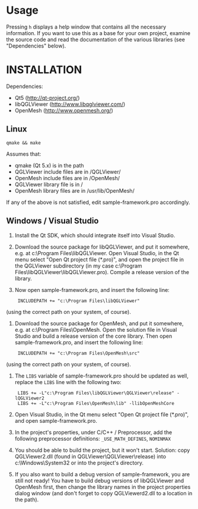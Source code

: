# Usage

Pressing `h` displays a help window that contains all the necessary information.
If you want to use this as a base for your own project, examine the source code
and read the documentation of the various libraries (see "Dependencies" below).

# INSTALLATION

Dependencies:

- Qt5 (http://qt-project.org/)
- libQGLViewer (http://www.libqglviewer.com/)
- OpenMesh (http://www.openmesh.org/)

## Linux

    qmake && make

Assumes that:

- qmake (Qt 5.x) is in the path
- QGLViewer include files are in <standard include directory>/QGLViewer/
- OpenMesh  include files are in <standard include directory>/OpenMesh/
- QGLViewer library file  is  in <standard library directory>/
- OpenMesh  library files are in /usr/lib/OpenMesh/

If any of the above is not satisfied, edit sample-framework.pro accordingly.

## Windows / Visual Studio

1. Install the Qt SDK, which should integrate itself into Visual Studio.

1. Download the source package for libQGLViewer, and put it somewhere,
   e.g. at c:\Program Files\libQGLViewer. Open Visual Studio,
   in the Qt menu select "Open Qt project file (*.pro)",
   and open the project file in the QGLViewer subdirectory
   (in my case c:\Program Files\libQGLViewer\libQGLViewer.pro).
   Compile a release version of the library.

1. Now open sample-framework.pro, and insert the following line:

        INCLUDEPATH += "c:\Program Files\libQGLViewer"
  (using the correct path on your system, of course).

1. Download the source package for OpenMesh, and put it somewhere,
   e.g. at c:\Program Files\OpenMesh. Open the solution file
   in Visual Studio and build a release version of the core library.
   Then open sample-framework.pro, and insert the following line:

        INCLUDEPATH += "c:\Program Files\OpenMesh\src"
  (using the correct path on your system, of course).

1. The `LIBS` variable of sample-framework.pro should be updated as well,
   replace the `LIBS` line with the following two:

        LIBS += -L"c:\Program Files\libQGLViewer\QGLViewer\release" -lQGLViewer2
        LIBS += -L"c:\Program Files\OpenMesh\lib" -llibOpenMeshCore

1. Open Visual Studio, in the Qt menu select "Open Qt project file (*.pro)",
   and open sample-framework.pro.

1. In the project's properties, under C/C++ / Preprocessor, add the following
   preprocessor definitions: `_USE_MATH_DEFINES`, `NOMINMAX`

1. You should be able to build the project, but it won't start. Solution:
   copy QGLViewer2.dll (found in QGLViewer\QGLViewer\release\)
   into c:\Windows\System32 or into the project's directory.

1. If you also want to build a debug version of sample-framework,
   you are still not ready! You have to build debug versions of libQGLViewer
   and OpenMesh first, then change the library names in the project properties
   dialog window (and don't forget to copy QGLViewerd2.dll to a location
   in the path).
